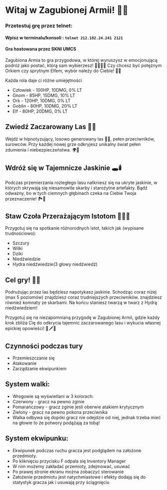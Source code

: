 # Witaj w Zagubionej Armii! 🌲🏹

### Przetestuj grę przez telnet:
#### Wpisz w terminalu/konsoli : `telnet 212.182.24.241 2121`
#### Gra hostowana przez SKNI UMCS

Zagubiona Armia to gra przygodowa, w której wyruszysz w emocjonującą podróż jako postać, którą sam wybierzesz!
🧙‍♂️🧝‍♀️ Czy chcesz być potężnym Orkiem czy sprytnym Elfem, wybór należy do Ciebie! 💪🦄

Każda rola daje ci różne umiejętności
- Człowiek - 100HP, 10DMG, 0% LT
- Gnom - 85HP, 15DMG, 10% LT
- Ork - 120HP, 10DMG, 0% LT
- Goblin - 80HP, 10DMG, 20% LT
- Elf - 80HP, 20DMG, 0% LT

## Zwiedź Zaczarowany Las 🌳🍃

Wejdź w hipnotyzujący, losowo generowany las 🌲🌳, pełen przeciwników, surowców.
Przy każdej nowej grze odkryjesz unikalny świat pełen zdumienia i niebezpieczeństwa. 🌍🌟

## Wdróż się w Tajemnicze Jaskinie 🕳️🕯️

Podczas przemierzania rozległego lasu natkniesz się na ukryte jaskinie, w których skrywają się niesamowite skarby i starożytne artefakty. 
Bądź odważny, bo w tych ciemnych głębinach czeka na Ciebie Twoja przeznaczenie! 🏞️💎

## Staw Czoła Przerażającym Istotom 🐺🧟‍♂️

Przygotuj się na spotkanie różnorodnych istot, takich jak (wypisane trudnościowo):
- Szczury
- Wilki
- Dziki
- Niedźwiedzie
- Hydra niedźwiedzie(3 głowy niedźwiedź)

## Cel gry! 📜🌟
Podrużując przez las będziesz napotykasz jaskinie. Schodząc coraz niżej (max 5 poziomów) znajdziesz coraz trudniejszych przeciwników. znajdziesz również komnaty ze skarbami. Na końcu staniesz twarzą w twarz z Hydrą niedźwiedziem!

Przygotuj się na niezapomnianą przygodę w Zagubionej Armii, gdzie każdy krok zbliża Cię do odkrycia tajemnic zaczarowanego lasu i wykucia własnej epickiej opowieści! 🌲🗡️🌟

## Czynności podczas tury
- Przemieszczanie się
- Atakowanie
- Zarządzanie ekwipunkiem

## System walki:
- Wrogowie są wyświetlani w 3 kolorach:
- Czerwony - gracz na pewno zginie
- Pomarańczowy - gracz zginie jeśli oberwie atakiem krytycznym
- Zielony - gracz na pewno pokona przeciwnika
- Walka odbywa się dopóki gracz nie odejdzie od niej, jednak trzeba mieć na głowie to że potwory podążają za tobą!

## System ekwipunku:
- Ekwipunek podczas ruchu gracza jest podglądem na założone przedmioty.
- Po kliknięciu przycisku F odpala się Inventory Manager
- W nim możemy zakładać przemioty, zdejmować, usuwać
- Po prawej stronie ekranu można zobaczyć sterowanie
- Założenie przedmiotu jest natychmiastowe i efekty dodają się do statystyk gracza jak i usuwają przy ściągnięciu
